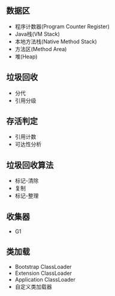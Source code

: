 ## 数据区

- 程序计数器(Program Counter Register)
- Java栈(VM Stack)
- 本地方法栈(Native Method Stack)
- 方法区(Method Area)
- 堆(Heap)

## 垃圾回收

- 分代
- 引用分级

## 存活判定

- 引用计数
- 可达性分析

## 垃圾回收算法

- 标记-清除
- 复制
- 标记-整理

## 收集器

- G1

## 类加载

- Bootstrap ClassLoader
- Extension ClassLoader
- Application ClassLoader
- 自定义类加载器